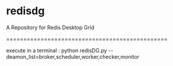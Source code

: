 redisdg
=======

A Repository for Redis Desktop Grid

===============================================

execute in a terminal :
python redisDG.py --deamon_list=broker,scheduler,worker,checker,monitor
